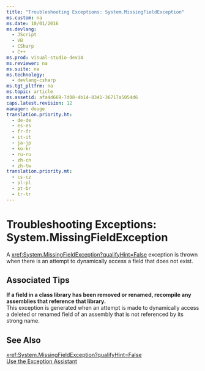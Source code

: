 ```yaml
---
title: "Troubleshooting Exceptions: System.MissingFieldException"
ms.custom: na
ms.date: 10/01/2016
ms.devlang: 
  - JScript
  - VB
  - CSharp
  - C++
ms.prod: visual-studio-dev14
ms.reviewer: na
ms.suite: na
ms.technology: 
  - devlang-csharp
ms.tgt_pltfrm: na
ms.topic: article
ms.assetid: afa4d669-7d08-4b14-8341-36717a5054d6
caps.latest.revision: 12
manager: douge
translation.priority.ht: 
  - de-de
  - es-es
  - fr-fr
  - it-it
  - ja-jp
  - ko-kr
  - ru-ru
  - zh-cn
  - zh-tw
translation.priority.mt: 
  - cs-cz
  - pl-pl
  - pt-br
  - tr-tr
---
```

# Troubleshooting Exceptions: System.MissingFieldException
A <xref:System.MissingFieldException?qualifyHint=False> exception is thrown when there is an attempt to dynamically access a field that does not exist.  
  
## Associated Tips  
 **If a field in a class library has been removed or renamed, recompile any assemblies that reference that library.**  
 This exception is generated when an attempt is made to dynamically access a deleted or renamed field of an assembly that is not referenced by its strong name.  
  
## See Also  
 <xref:System.MissingFieldException?qualifyHint=False>   
 [Use the Exception Assistant](../Topic/How%20to:%20Use%20the%20Exception%20Assistant.md)